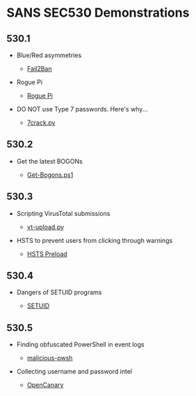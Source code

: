 # SANS SEC530 Demonstrations

## 530.1

- Blue/Red asymmetries

    - [Fail2Ban](https://ryananicholson.github.io/sec530-demos/day1/Fail2Ban.html)

- Rogue Pi
    
    - [Rogue Pi](https://ryananicholson.github.io/sec530-demos/day1/rogue-pi.html)

- DO NOT use Type 7 passwords. Here's why...

    - [7crack.py](https://ryananicholson.github.io/sec530-demos/day1/7crack.html)

## 530.2

- Get the latest BOGONs

    - [Get-Bogons.ps1](https://ryananicholson.github.io/sec530-demos/day2/Get-Bogons.html)

## 530.3

- Scripting VirusTotal submissions

    - [vt-upload.py](https://ryananicholson.github.io/sec530-demos/day3/VT-Upload.html)

- HSTS to prevent users from clicking through warnings

    - [HSTS Preload](https://ryananicholson.github.io/sec530-demos/day3/HSTS.html)

## 530.4

- Dangers of SETUID programs

    - [SETUID](https://ryananicholson.github.io/sec530-demos/day4/SETUID.html)

## 530.5

- Finding obfuscated PowerShell in event logs

    - [malicious-pwsh](https://ryananicholson.github.io/sec530-demos/day5/malicious-pwsh.html)

- Collecting username and password intel

    - [OpenCanary](https://ryananicholson.github.io/sec530-demos/day5/OpenCanary.html)
